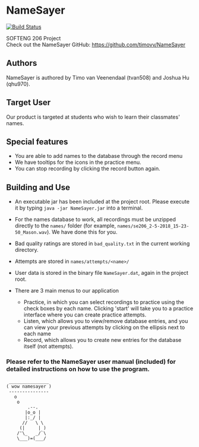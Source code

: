 NameSayer
=========
[![Build Status](https://timo.nz/build/buildStatus/icon?job=NameSayer/master)](https://timo.nz/build/job/NameSayer/master)

SOFTENG 206 Project  
Check out the NameSayer GitHub: https://github.com/timovv/NameSayer

Authors
-------
NameSayer is authored by Timo van Veenendaal (tvan508) and Joshua Hu (qhu970).

Target User
-----------

Our product is targeted at students who wish to learn their classmates' names.

Special features
----------------
* You are able to add names to the database through the record menu
* We have tooltips for the icons in the practice menu.
* You can stop recording by clicking the record button again.

Building and Use
----------------

* An executable jar has been included at the project root. Please execute it by typing `java -jar NameSayer.jar` into
  a terminal.
* For the names database to work, all recordings must be unzipped directly to the `names/` folder (for example, 
    `names/se206_2-5-2018_15-23-50_Mason.wav`). We have done this for you.
* Bad quality ratings are stored in `bad_quality.txt` in the current working directory.
* Attempts are stored in `names/attempts/<name>/`
* User data is stored in the binary file `NameSayer.dat`, again in the project root.

* There are 3 main menus to our application
    * Practice, in which you can select recordings to practice using the check boxes by each name. Clicking 'start'
      will take you to a practice interface where you can create practice attempts.
    * Listen, which allows you to view/remove database entries, and you can view your previous attempts by clicking on 
        the ellipsis next to each name
    * Record, which allows you to create new entries for the database itself (not attempts).

### Please refer to the NameSayer user manual (included) for detailed instructions on how to use the program.


     _______________
    ( wow namesayer )
     ---------------
       o
        o
            .--.
           |o_o |
           |:_/ |
          //   \ \
         (|     | )
        /'\_   _/`\
        \___)=(___/
    
